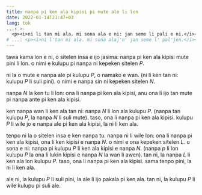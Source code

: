 ```yaml
---
title: nanpa pi ken ala kipisi pi mute ale li lon
date: 2022-01-14T21:47+03
lang: tok
...: >-
  <p><i>ni li tan mi ala. mi sona ala e ni: jan seme li pali e ni.</i></p>
# ...: <p><i>ni l'tan mi ala. mi sona alaj'n' jan seme l' pal'jen.</i></p>
---
```


tawa kama lon e ni, o sitelen insa e ijo jasima: nanpa pi ken ala kipisi mute
pini li lon. o nimi e kulupu pi nanpa ni kepeken sitelen <var>P</var>.

ni la o mute e nanpa ale pi kulupu <var>P</var>, o namako e wan. (ni li ken tan
ni: kulupu <var>P</var> li suli pini). o nimi e nanpa sin ni kepeken sitelen
<var>N</var>.

nanpa <var>N</var> la ken tu li lon: ona li nanpa pi ken ala kipisi, anu ona li
ijo tan mute pi nanpa ante pi ken ala kipisi.

ken nanpa wan li ken ala tan ni: nanpa <var>N</var> li lon ala kulupu 
<var>P</var>. (nanpa tan kulupu <var>P</var>, la nanpa <var>N</var> li suli 
mute). taso, ona li nanpa pi ken ala kipisi. kulupu <var>P</var> li wile jo e
nanpa ale pi ken ala kipisi, la ni li ken ala.

tenpo ni la o sitelen insa e ken nanpa tu. nanpa ni li wile lon: ona li nanpa
pi ken ala kipisi, ona li ken kipisi e nanpa <var>N</var>. o nimi e ona kepeken
sitelen <var>L</var>. o sona e ni: nanpa pi kulupu <var>P</var> li ken ala 
kipisi e nanpa <var>N</var>. (nanpa <var>p</var> li lon kulupu <var>P</var> la
ona li lukin kipisi e nanpa <var>N</var> la wan li awen). tan ni, la nanpa
<var>L</var> li ken ala lon kulupu <var>P</var>. taso, ona li nanpa pi ken ala
kipisi. sama tenpo pini, la ni li ken ala.

ale ni, la kulupu <var>P</var> li suli pini, la ale li ijo pakala pi ken ala.
tan ni, la kulupu <var>P</var> li wile kulupu pi suli ale.
